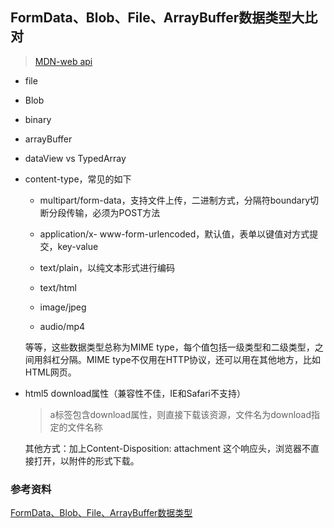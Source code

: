 ## FormData、Blob、File、ArrayBuffer数据类型大比对

  > [MDN-web api](https://developer.mozilla.org/en-US/docs/Web/API)

* file

* Blob

* binary

* arrayBuffer

* dataView vs TypedArray

* content-type，常见的如下

  - multipart/form-data，支持文件上传，二进制方式，分隔符boundary切断分段传输，必须为POST方法

  - application/x- www-form-urlencoded，默认值，表单以键值对方式提交，key-value

  - text/plain，以纯文本形式进行编码

  - text/html

  - image/jpeg

  - audio/mp4

  等等，这些数据类型总称为MIME type，每个值包括一级类型和二级类型，之间用斜杠分隔。MIME type不仅用在HTTP协议，还可以用在其他地方，比如HTML网页。

* html5 download属性（兼容性不佳，IE和Safari不支持）

  > a标签包含download属性，则直接下载该资源，文件名为download指定的文件名称

  其他方式：加上Content-Disposition: attachment 这个响应头，浏览器不直接打开，以附件的形式下载。


### 参考资料

[FormData、Blob、File、ArrayBuffer数据类型](https://www.zhangxinxu.com/wordpress/2013/10/understand-domstring-document-formdata-blob-file-arraybuffer/)
